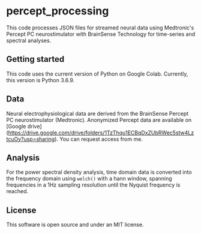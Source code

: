 # percept_processing

This code processes JSON files for streamed neural data using Medtronic's Percept PC neurostimulator
with BrainSense Technology for time-series and spectral analyses. 

## Getting started
This code uses the current version of Python on Google Colab. Currently, this version is Python 3.6.9. 

## Data
Neural electrophysiological data are derived from the BrainSense Percept PC neurostimulator (Medtronic). 
Anonymized Percept data are available on [Google drive] (https://drive.google.com/drive/folders/1TzThqu1ECBqDxZUbRWec5stw4LztcuOy?usp=sharing). 
You can request access from me.

## Analysis
For the power spectral density analysis, time domain data is converted into the frequency domain using `welch()` 
with a hann window, spanning frequencies in a 1Hz sampling resolution until the Nyquist frequency is reached.

## License
This software is open source and under an MIT license.
